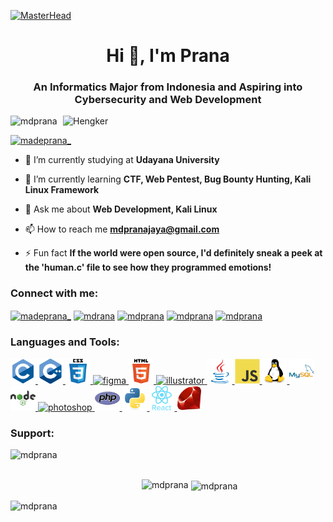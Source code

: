[![MasterHead](https://i.pinimg.com/originals/b4/e3/71/b4e371619042d1e80918d09904e90f7d.gif)](https://rishavchanda.io)
<h1 align="center">Hi 👋, I'm Prana</h1>
<h3 align="center">An Informatics Major from Indonesia and Aspiring into Cybersecurity and Web Development</h3>
<img align="right" alt="Hengker" width="420" src="https://i.imgflip.com/443119.png")

<p align="left"> <img src="https://komarev.com/ghpvc/?username=mdprana&label=Profile%20views&color=0e75b6&style=flat" alt="mdprana" /> </p>

<p align="left"> <a href="https://twitter.com/madeprana_" target="blank"><img src="https://img.shields.io/twitter/follow/madeprana_?logo=twitter&style=for-the-badge" alt="madeprana_" /></a> </p>

- 🏫 I’m currently studying at **Udayana University**

- 🌱 I’m currently learning **CTF, Web Pentest, Bug Bounty Hunting, Kali Linux Framework**

- 💬 Ask me about **Web Development, Kali Linux**

- 📫 How to reach me **mdpranajaya@gmail.com**

- ⚡ Fun fact **If the world were open source, I'd definitely sneak a peek at the 'human.c' file to see how they programmed emotions!**

<h3 align="left">Connect with me:</h3>
<p align="left">
<a href="https://twitter.com/madeprana_" target="blank"><img align="center" src="https://raw.githubusercontent.com/rahuldkjain/github-profile-readme-generator/master/src/images/icons/Social/twitter.svg" alt="madeprana_" height="30" width="40" /></a>
<a href="https://linkedin.com/in/mdrana" target="blank"><img align="center" src="https://raw.githubusercontent.com/rahuldkjain/github-profile-readme-generator/master/src/images/icons/Social/linked-in-alt.svg" alt="mdrana" height="30" width="40" /></a>
<a href="https://instagram.com/mdprana" target="blank"><img align="center" src="https://raw.githubusercontent.com/rahuldkjain/github-profile-readme-generator/master/src/images/icons/Social/instagram.svg" alt="mdprana" height="30" width="40" /></a>
<a href="https://www.youtube.com/@mdprana" target="blank"><img align="center" src="https://raw.githubusercontent.com/rahuldkjain/github-profile-readme-generator/master/src/images/icons/Social/youtube.svg" alt="mdprana" height="30" width="40" /></a>
<a href="https://discordapp.com/users/419847664319070209" target="blank"><img align="center" src="https://raw.githubusercontent.com/rahuldkjain/github-profile-readme-generator/master/src/images/icons/Social/discord.svg" alt="mdprana" height="30" width="40" /></a>
</p>

<h3 align="left">Languages and Tools:</h3>
<p align="left"> <a href="https://www.cprogramming.com/" target="_blank" rel="noreferrer"> <img src="https://raw.githubusercontent.com/devicons/devicon/master/icons/c/c-original.svg" alt="c" width="40" height="40"/> </a> <a href="https://www.w3schools.com/cpp/" target="_blank" rel="noreferrer"> <img src="https://raw.githubusercontent.com/devicons/devicon/master/icons/cplusplus/cplusplus-original.svg" alt="cplusplus" width="40" height="40"/> </a> <a href="https://www.w3schools.com/css/" target="_blank" rel="noreferrer"> <img src="https://raw.githubusercontent.com/devicons/devicon/master/icons/css3/css3-original-wordmark.svg" alt="css3" width="40" height="40"/> </a> <a href="https://www.figma.com/" target="_blank" rel="noreferrer"> <img src="https://www.vectorlogo.zone/logos/figma/figma-icon.svg" alt="figma" width="40" height="40"/> </a> <a href="https://www.w3.org/html/" target="_blank" rel="noreferrer"> <img src="https://raw.githubusercontent.com/devicons/devicon/master/icons/html5/html5-original-wordmark.svg" alt="html5" width="40" height="40"/> </a> <a href="https://www.adobe.com/in/products/illustrator.html" target="_blank" rel="noreferrer"> <img src="https://www.vectorlogo.zone/logos/adobe_illustrator/adobe_illustrator-icon.svg" alt="illustrator" width="40" height="40"/> </a> <a href="https://www.java.com" target="_blank" rel="noreferrer"> <img src="https://raw.githubusercontent.com/devicons/devicon/master/icons/java/java-original.svg" alt="java" width="40" height="40"/> </a> <a href="https://developer.mozilla.org/en-US/docs/Web/JavaScript" target="_blank" rel="noreferrer"> <img src="https://raw.githubusercontent.com/devicons/devicon/master/icons/javascript/javascript-original.svg" alt="javascript" width="40" height="40"/> </a> <a href="https://www.linux.org/" target="_blank" rel="noreferrer"> <img src="https://raw.githubusercontent.com/devicons/devicon/master/icons/linux/linux-original.svg" alt="linux" width="40" height="40"/> </a> <a href="https://www.mysql.com/" target="_blank" rel="noreferrer"> <img src="https://raw.githubusercontent.com/devicons/devicon/master/icons/mysql/mysql-original-wordmark.svg" alt="mysql" width="40" height="40"/> </a> <a href="https://nodejs.org" target="_blank" rel="noreferrer"> <img src="https://raw.githubusercontent.com/devicons/devicon/master/icons/nodejs/nodejs-original-wordmark.svg" alt="nodejs" width="40" height="40"/> </a> <a href="https://www.photoshop.com/en" target="_blank" rel="noreferrer"> <img src="https://cdn.jsdelivr.net/gh/devicons/devicon@latest/icons/photoshop/photoshop-original.svg" alt="photoshop" width="40" height="40"/> </a> <a href="https://www.php.net" target="_blank" rel="noreferrer"> <img src="https://raw.githubusercontent.com/devicons/devicon/master/icons/php/php-original.svg" alt="php" width="40" height="40"/> </a> <a href="https://www.python.org" target="_blank" rel="noreferrer"> <img src="https://raw.githubusercontent.com/devicons/devicon/master/icons/python/python-original.svg" alt="python" width="40" height="40"/> </a> <a href="https://reactjs.org/" target="_blank" rel="noreferrer"> <img src="https://raw.githubusercontent.com/devicons/devicon/master/icons/react/react-original-wordmark.svg" alt="react" width="40" height="40"/> </a> <a href="https://www.ruby-lang.org/en/" target="_blank" rel="noreferrer"> <img src="https://raw.githubusercontent.com/devicons/devicon/master/icons/ruby/ruby-original.svg" alt="ruby" width="40" height="40"/> </a> </p>

<h3 align="left">Support:</h3>
<p><a href="https://www.buymeacoffee.com/mdprana"> <img align="left" src="https://cdn.buymeacoffee.com/buttons/v2/default-yellow.png" height="50" width="210" alt="mdprana" /></a></p><br><br>

<p><img align="left" src="https://github-readme-stats.vercel.app/api/top-langs?username=mdprana&show_icons=true&locale=en&layout=compact" alt="mdprana" /></p>

<p>&nbsp;<img align="center" src="https://github-readme-stats.vercel.app/api?username=mdprana&show_icons=true&locale=en" alt="mdprana" /></p>

<p><img align="center" src="https://github-readme-streak-stats.herokuapp.com/?user=mdprana&" alt="mdprana" /></p>
